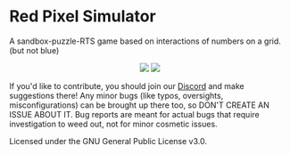 # Red Pixel Simulator
A sandbox-puzzle-RTS game based on interactions of numbers on a grid. (but not blue)

<div align=center>
<a href="https://red.pixelsimulator.repl.co/"><img src="https://img.shields.io/badge/-Red%20Pixel%20Simulator-%23000000?style=for-the-badge&logo=replit"></a>
<a href="https://discord.pixelsimulator.repl.co/" target=_blank><img src="https://img.shields.io/badge/-Join Our Discord!-%23000000?style=for-the-badge&logo=discord&logoColor=7289da"></a>
</div>

If you'd like to contribute, you should join our [Discord](https://discord.pixelsimulator.repl.co) and make suggestions there! Any minor bugs (like typos, oversights, misconfigurations) can be brought up there too, so DON'T CREATE AN ISSUE ABOUT IT. Bug reports are meant for actual bugs that require investigation to weed out, not for minor cosmetic issues.

Licensed under the GNU General Public License v3.0.
